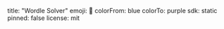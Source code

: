 title: "Wordle Solver"
emoji: 🧩
colorFrom: blue
colorTo: purple
sdk: static
pinned: false
license: mit
